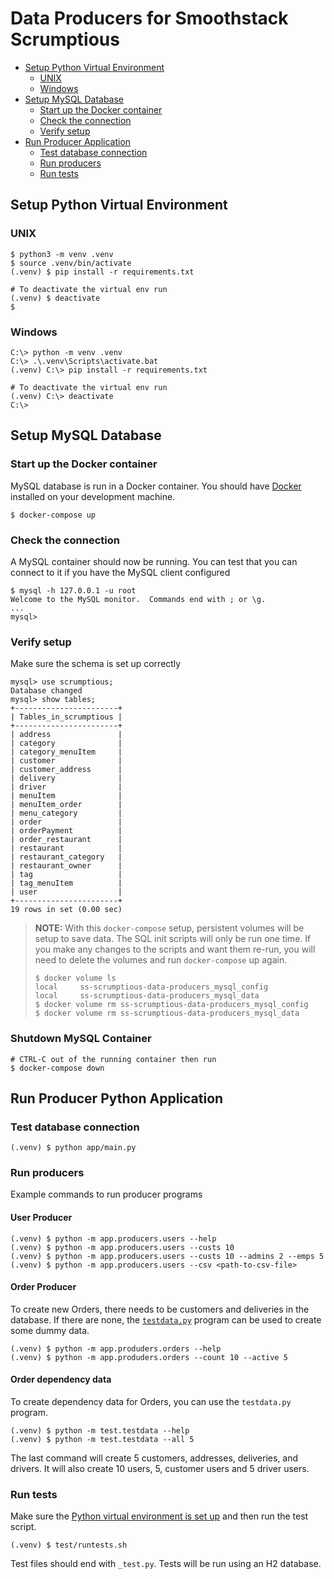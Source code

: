 # Data Producers for Smoothstack Scrumptious

* [Setup Python Virtual Environment](#setup-python-virtual-environment)
    * [UNIX](#unix)
    * [Windows](#windows)
* [Setup MySQL Database](#setup-mysql-database)
    * [Start up the Docker container](#start-up-the-docker-container)
    * [Check the connection](#check-the-connection)
    * [Verify setup](#verify-setup)
* [Run Producer Application](#run-producer-python-application)
    * [Test database connection](#test-database-connection)
    * [Run producers](#run-producers)
    * [Run tests](#run-tests)


## Setup Python Virtual Environment

### UNIX
```shell
$ python3 -m venv .venv
$ source .venv/bin/activate
(.venv) $ pip install -r requirements.txt

# To deactivate the virtual env run
(.venv) $ deactivate
$
```

### Windows

```shell
C:\> python -m venv .venv
C:\> .\.venv\Scripts\activate.bat
(.venv) C:\> pip install -r requirements.txt

# To deactivate the virtual env run
(.venv) C:\> deactivate
C:\>
```

## Setup MySQL Database

### Start up the Docker container

MySQL database is run in a Docker container. You should have [Docker][docker] installed on your development machine.

```shell
$ docker-compose up
```

### Check the connection

A MySQL container should now be running. You can test that you can connect to it if you have the MySQL client configured

```
$ mysql -h 127.0.0.1 -u root
Welcome to the MySQL monitor.  Commands end with ; or \g.
...
mysql>
```

### Verify setup

Make sure the schema is set up correctly

```
mysql> use scrumptious;
Database changed
mysql> show tables;
+-----------------------+
| Tables_in_scrumptious |
+-----------------------+
| address               |
| category              |
| category_menuItem     |
| customer              |
| customer_address      |
| delivery              |
| driver                |
| menuItem              |
| menuItem_order        |
| menu_category         |
| order                 |
| orderPayment          |
| order_restaurant      |
| restaurant            |
| restaurant_category   |
| restaurant_owner      |
| tag                   |
| tag_menuItem          |
| user                  |
+-----------------------+
19 rows in set (0.00 sec)
```

>**NOTE:** With this `docker-compose` setup, persistent volumes will be setup to save data.
> The SQL init scripts will only be run one time. If you make any changes to the scripts
> and want them re-run, you will need to delete the volumes and run `docker-compose` up again.
> 
>     $ docker volume ls
>     local     ss-scrumptious-data-producers_mysql_config
>     local     ss-scrumptious-data-producers_mysql_data
>     $ docker volume rm ss-scrumptious-data-producers_mysql_config
>     $ docker volume rm ss-scrumptious-data-producers_mysql_data

### Shutdown MySQL Container

```shell
# CTRL-C out of the running container then run
$ docker-compose down
```


## Run Producer Python Application

### Test database connection

```shell
(.venv) $ python app/main.py
```

### Run producers

Example commands to run producer programs

#### User Producer

```shell
(.venv) $ python -m app.producers.users --help
(.venv) $ python -m app.producers.users --custs 10
(.venv) $ python -m app.producers.users --custs 10 --admins 2 --emps 5
(.venv) $ python -m app.producers.users --csv <path-to-csv-file>
```

#### Order Producer

To create new Orders, there needs to be customers and deliveries in the database.
If there are none, the [`testdata.py`](#order-dependency-data) program can be
used to create some dummy data.

```shell
(.venv) $ python -m app.produders.orders --help
(.venv) $ python -m app.produders.orders --count 10 --active 5
```

#### Order dependency data

To create dependency data for Orders, you can use the `testdata.py` program.

```shell
(.venv) $ python -m test.testdata --help
(.venv) $ python -m test.testdata --all 5
```

The last command will create 5 customers, addresses, deliveries, and drivers.
It will also create 10 users, 5, customer users and 5 driver users.

### Run tests

Make sure the [Python virtual environment is set up](#setup-python-virtual-environment)
and then run the test script.

```shell
(.venv) $ test/runtests.sh
```

Test files should end with `_test.py`. Tests will be run using an H2 database.


[docker]: https://docs.docker.com/get-docker/